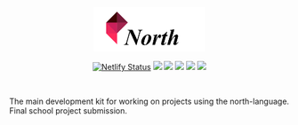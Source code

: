 <div align="center">
  <a href="https://north-lang.github.io" target="_blank"><img src="https://raw.githubusercontent.com/timo-cmd/clarence/master/northyyy.png" alt="N O R T H  -  L A N G" style="max-width:100%; margin: 0 auto;" width="200" height="80">
 </a>
  
  [![Netlify Status](https://api.netlify.com/api/v1/badges/7f7be795-6fee-4a39-9441-48a358bf3cf5/deploy-status)](https://app.netlify.com/sites/ecstatic-spence-671906/deploys)
![](https://img.shields.io/badge/build-passing-brightgreen)
![](https://img.shields.io/badge/circleci-passing-brightgreen)
![](https://img.shields.io/badge/Self--host-passing-dodgerblue)
![](https://img.shields.io/badge/language-north-blueviolet)
![](https://img.shields.io/badge/86-ScoreMe-ff69b4)
  
</div>

<br>



The main development kit for working on projects using the north-language. Final school project submission.
